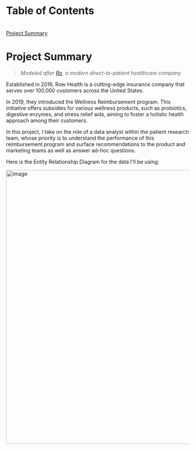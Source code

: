 # Table of Contents
<a id='table_of_contents'></a><br>
[Project Summary](#section_1)<br>

<a id='section_1'></a>
# Project Summary

> <i>Modeled after [Ro](https://ro.co/weight-loss/), a modern direct-to-patient healthcare company</i>

Established in 2016, Row Health is a cutting-edge insurance company that serves over 100,000 customers across the United States.

In 2019, they introduced the Wellness Reimbursement program. This initiative offers subsidies for various wellness products, such as probiotics, digestive enzymes, and stress relief aids, aiming to foster a holistic health approach among their customers.

In this project, I take on the role of a data analyst within the patient research team, whose priority is to understand the performance of this reimbursement program and surface recommendations to the product and marketing teams as well as answer ad-hoc questions.

Here is the Entity Relationship Diagram for the data I'll be using:

<img width="750" alt="image" src="https://imgur.com/PvUzVJm.png">

